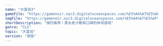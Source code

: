 ```yaml
---
name: "大富翁3"
gameFile: "https://gamenoir.nyc3.digitaloceanspaces.com/%E5%A4%A7%E5%AF%8C%E7%BF%813/rich3.zip"
imgFile: "https://gamenoir.nyc3.digitaloceanspaces.com/%E5%A4%A7%E5%AF%8C%E7%BF%813/original.webp"
shortDescription: "强烈推荐！男女老少都有口碑的休闲游戏"
genre: "CLS"
topic: "大富翁"
version: "原版"
---
```

